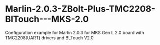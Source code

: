 # Marlin-2.0.3-ZBolt-Plus-TMC2208-BlTouch---MKS-2.0
Configuration example for Marlin 2.0.3 for MKS Gen L 2.0 board with TMC2208(UART) drivers and BLTouch V2.0
